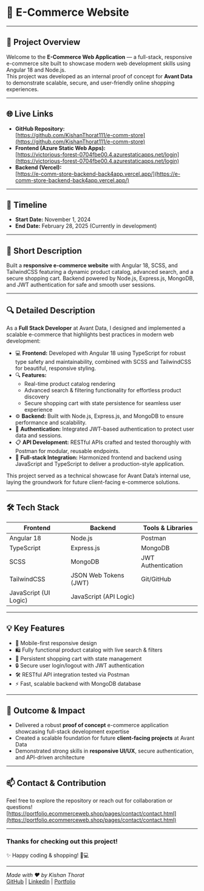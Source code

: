 # 🛒 E-Commerce Website

---

## 🚀 Project Overview

Welcome to the **E-Commerce Web Application** — a full-stack, responsive e-commerce site built to showcase modern web development skills using Angular 18 and Node.js.  
This project was developed as an internal proof of concept for **Avant Data** to demonstrate scalable, secure, and user-friendly online shopping experiences.

---

## 🌐 Live Links

- **GitHub Repository:**  
  [https://github.com/KishanThorat111/e-comm-store](https://github.com/KishanThorat111/e-comm-store)  
- **Frontend (Azure Static Web Apps):**  
  [https://victorious-forest-0704fbe00.4.azurestaticapps.net/login](https://victorious-forest-0704fbe00.4.azurestaticapps.net/login)  
- **Backend (Vercel):**  
  [https://e-comm-store-backend-back4app.vercel.app/](https://e-comm-store-backend-back4app.vercel.app/)

---

## 📅 Timeline

- **Start Date:** November 1, 2024  
- **End Date:** February 28, 2025 (Currently in development)  

---

## 📝 Short Description

Built a **responsive e-commerce website** with Angular 18, SCSS, and TailwindCSS featuring a dynamic product catalog, advanced search, and a secure shopping cart. Backend powered by Node.js, Express.js, MongoDB, and JWT authentication for safe and smooth user sessions.

---

## 🔍 Detailed Description

As a **Full Stack Developer** at Avant Data, I designed and implemented a scalable e-commerce that highlights best practices in modern web development:

- 💻 **Frontend:** Developed with Angular 18 using TypeScript for robust type safety and maintainability, combined with SCSS and TailwindCSS for beautiful, responsive styling.  
- 🔍 **Features:**  
  - Real-time product catalog rendering  
  - Advanced search & filtering functionality for effortless product discovery  
  - Secure shopping cart with state persistence for seamless user experience  
- ⚙️ **Backend:** Built with Node.js, Express.js, and MongoDB to ensure performance and scalability.  
- 🔐 **Authentication:** Integrated JWT-based authentication to protect user data and sessions.  
- 📋 **API Development:** RESTful APIs crafted and tested thoroughly with Postman for modular, reusable endpoints.  
- 🤝 **Full-stack Integration:** Harmonized frontend and backend using JavaScript and TypeScript to deliver a production-style application.  

This project served as a technical showcase for Avant Data’s internal use, laying the groundwork for future client-facing e-commerce solutions.

---

## 🛠️ Tech Stack

| Frontend            | Backend                    | Tools & Libraries        |
|---------------------|----------------------------|-------------------------|
| Angular 18          | Node.js                    | Postman                 |
| TypeScript          | Express.js                 | MongoDB                 |
| SCSS                | MongoDB                    | JWT Authentication      |
| TailwindCSS         | JSON Web Tokens (JWT)      | Git/GitHub              |
| JavaScript (UI Logic) | JavaScript (API Logic)    |                         |

---

## 💡 Key Features

- 📱 Mobile-first responsive design  
- 🛍️ Fully functional product catalog with live search & filters  
- 🔄 Persistent shopping cart with state management  
- 🔒 Secure user login/logout with JWT authentication  
- 🛠️ RESTful API integration tested via Postman  
- ⚡ Fast, scalable backend with MongoDB database

---

## 🙌 Outcome & Impact

- Delivered a robust **proof of concept** e-commerce application showcasing full-stack development expertise  
- Created a scalable foundation for future **client-facing projects** at Avant Data  
- Demonstrated strong skills in **responsive UI/UX**, secure authentication, and API-driven architecture  

---

## 📫 Contact & Contribution

Feel free to explore the repository or reach out for collaboration or questions!
[https://portfolio.ecommerceweb.shop/pages/contact/contact.html](https://portfolio.ecommerceweb.shop/pages/contact/contact.html)

---

### Thanks for checking out this project!  
✨ Happy coding & shopping! 🛒💻

---

*Made with ❤️ by Kishan Thorat*  
[GitHub](https://github.com/KishanThorat111) | [LinkedIn](https://www.linkedin.com/in/kishanthorat/) | [Portfolio](https://portfolio.ecommerceweb.shop)
